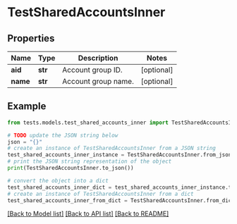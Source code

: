 # TestSharedAccountsInner


## Properties

Name | Type | Description | Notes
------------ | ------------- | ------------- | -------------
**aid** | **str** | Account group ID. | [optional] 
**name** | **str** | Account group name. | [optional] 

## Example

```python
from tests.models.test_shared_accounts_inner import TestSharedAccountsInner

# TODO update the JSON string below
json = "{}"
# create an instance of TestSharedAccountsInner from a JSON string
test_shared_accounts_inner_instance = TestSharedAccountsInner.from_json(json)
# print the JSON string representation of the object
print(TestSharedAccountsInner.to_json())

# convert the object into a dict
test_shared_accounts_inner_dict = test_shared_accounts_inner_instance.to_dict()
# create an instance of TestSharedAccountsInner from a dict
test_shared_accounts_inner_from_dict = TestSharedAccountsInner.from_dict(test_shared_accounts_inner_dict)
```
[[Back to Model list]](../README.md#documentation-for-models) [[Back to API list]](../README.md#documentation-for-api-endpoints) [[Back to README]](../README.md)


